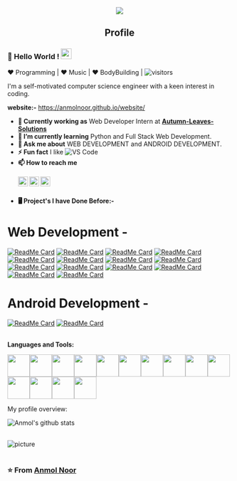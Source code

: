 <p align="center">
  <img src="https://media2.giphy.com/media/Xzq321KSESHt833MYj/giphy.gif">
  <h2 align="center">Profile</h2>
</p>

  <!--- https://media2.giphy.com/media/Xzq321KSESHt833MYj/giphy.gif--->
  <!--- https://media4.giphy.com/media/h1QmJxwoCr19BtTkGt/giphy.gif--->
  <!--- https://media2.giphy.com/media/p4NLw3I4U0idi/giphy.gif?cid=ecf05e4785b3647002b1f1e8467f72add666753d02755381&rid=giphy.gif --->
  <!--- https://media3.giphy.com/media/kH6CqYiquZawmU1HI6/giphy.gif?cid=ecf05e476ef3a2ba3e3db6069758c530516705d3794bbb18&rid=giphy.gif  -->
  
  
### 👋 Hello World !  <img src="https://github.com/TheDudeThatCode/TheDudeThatCode/blob/master/Assets/Earth.gif" width="24px"> 
 
 :heart: Programming | :heart: Music | :heart: BodyBuilding  |  ![visitors](https://visitor-badge.laobi.icu/badge?page_id=AnmolNoor.AnmolNoor)
 
I'm a self-motivated computer science engineer with a keen interest in coding.

**website:-** https://anmolnoor.github.io/website/

- **💼 Currently working as** Web Developer Intern at <a href="https://www.linkedin.com/company/autumn-leaves-solutions-2020/" target="_blank"><b>Autumn-Leaves-Solutions</b></a>
- **🌱 I’m currently learning** Python and Full Stack Web Development.
- **💬 Ask me about** WEB DEVELOPMENT and ANDROID DEVELOPMENT.
- **⚡ Fun fact** I like ![VS Code](http://img.shields.io/badge/-VS%20Code-007ACC?style=flat-square&logo=visual-studio-code&logoColor=ffffff)      
- **📫 How to reach me** <div aling="center"><br /><a href="https://www.linkedin.com/in/anmol-noor/">
  <img align="left" alt="Anmol's LinkdeIN" width="22px" src="https://cdn.jsdelivr.net/npm/simple-icons@v3/icons/linkedin.svg" />
</a><a href="https://www.instagram.com/_anmol_noor/">
  <img align="left" alt="Anmol's Instagram" width="22px" src="https://cdn.jsdelivr.net/npm/simple-icons@3.7.0/icons/instagram.svg" />
</a><a href="https://github.com/Anmolnoor">
  <img align="left" alt="Anmol's LinkdeIN" width="22px" src="https://cdn.jsdelivr.net/npm/simple-icons@3.7.0/icons/github.svg" />
</a>
<br /></div>


- **🖥️ Project's I have Done Before:-**

# Web Development -
             
[![ReadMe Card](https://github-readme-stats.vercel.app/api/pin/?username=AnmolNoor&repo=bgiet)](https://github.com/Anmolnoor/bgiet)
[![ReadMe Card](https://github-readme-stats.vercel.app/api/pin/?username=AnmolNoor&repo=Keeper)](https://github.com/Anmolnoor/Keeper.git)
[![ReadMe Card](https://github-readme-stats.vercel.app/api/pin/?username=AnmolNoor&repo=Blog-with-Database)](https://github.com/Anmolnoor/Blog-with-Database)
[![ReadMe Card](https://github-readme-stats.vercel.app/api/pin/?username=AnmolNoor&repo=website)](https://github.com/Anmolnoor/website)
[![ReadMe Card](https://github-readme-stats.vercel.app/api/pin/?username=AnmolNoor&repo=todolist)](https://github.com/Anmolnoor/todolist)
[![ReadMe Card](https://github-readme-stats.vercel.app/api/pin/?username=AnmolNoor&repo=my-express-server)](https://github.com/Anmolnoor/my-express-server)
[![ReadMe Card](https://github-readme-stats.vercel.app/api/pin/?username=AnmolNoor&repo=wiki-api)](https://github.com/Anmolnoor/wiki-api)
[![ReadMe Card](https://github-readme-stats.vercel.app/api/pin/?username=AnmolNoor&repo=weather-project)](https://github.com/Anmolnoor/weather-project)
[![ReadMe Card](https://github-readme-stats.vercel.app/api/pin/?username=AnmolNoor&repo=Newsletter-Singup)](https://github.com/Anmolnoor/Newsletter-Singup)
[![ReadMe Card](https://github-readme-stats.vercel.app/api/pin/?username=AnmolNoor&repo=Simon-Game)](https://github.com/Anmolnoor/Simon-Game)
[![ReadMe Card](https://github-readme-stats.vercel.app/api/pin/?username=AnmolNoor&repo=calculator)](https://github.com/Anmolnoor/calculator)
[![ReadMe Card](https://github-readme-stats.vercel.app/api/pin/?username=AnmolNoor&repo=Drum_Kit)](https://github.com/Anmolnoor/Drum_Kit)
[![ReadMe Card](https://github-readme-stats.vercel.app/api/pin/?username=AnmolNoor&repo=Dice_Roller)](https://github.com/Anmolnoor/Dice_Roller)
[![ReadMe Card](https://github-readme-stats.vercel.app/api/pin/?username=AnmolNoor&repo=TinDog)](https://github.com/Anmolnoor/TinDog)

# Android Development - 

[![ReadMe Card](https://github-readme-stats.vercel.app/api/pin/?username=AnmolNoor&repo=engineersyard)](https://github.com/Anmolnoor/engineersyard)
[![ReadMe Card](https://github-readme-stats.vercel.app/api/pin/?username=AnmolNoor&repo=LionorTiger)](https://github.com/Anmolnoor/LionorTiger)
<br />
<br />

**Languages and Tools:** 
<p align="left">
  <img src="https://media3.giphy.com/media/kdFc8fubgS31b8DsVu/giphy.webp" width="50"><img src="https://media3.giphy.com/media/ln7z2eWriiQAllfVcn/200w.webp" width="50"><img src="https://i.giphy.com/media/LMt9638dO8dftAjtco/200.webp" width="50"><img src="https://i.giphy.com/media/eNAsjO55tPbgaor7ma/200w.webp" width="50"><img src="https://i.giphy.com/media/IdyAQJVN2kVPNUrojM/200.webp" width="50"><img src="https://media3.giphy.com/media/UQJlZ2OcaCA2RLfGiZ/giphy.gif" width="50"><img src="https://media1.giphy.com/media/Ri2TUcKlaOcaDBxFpY/giphy.gif" width="50"><img src="https://m.gifmania.co.uk/Web-Design-Animated-Gifs/Animated-Signs-Websites/Java-Signs/Java-Logo-62291.gif" width="50"><img src="https://media0.giphy.com/media/KzJkzjggfGN5Py6nkT/giphy.gif" width="50"><img src="https://media3.giphy.com/media/kH6CqYiquZawmU1HI6/giphy.gif?cid=ecf05e476ef3a2ba3e3db6069758c530516705d3794bbb18&rid=giphy.gif" height="50"><img src="https://media2.giphy.com/media/XAxylRMCdpbEWUAvr8/giphy.gif" width="50"><img src="https://media1.giphy.com/media/fsEaZldNC8A1PJ3mwp/giphy.gif" width="50"><img src="https://media2.giphy.com/media/Sr8xDpMwVKOHUWDVRD/giphy.gif" width="50"><img src="https://media1.giphy.com/media/j5zY9FKGwp1YVZ2YFV/giphy.gif" width="50">
  
</p>
<div><p>My profile overview: </p></div>

![Anmol's github stats](https://github-readme-stats.vercel.app/api?username=AnmolNoor&show_icons=true)
<br />
<br />

![picture](https://raw.githubusercontent.com/saadeghi/saadeghi/master/dino.gif)
<br />
<br />
### ⭐️ From [Anmol Noor ](https://github.com/AnmolNoor)   


 







<!--
**Anmolnoor/Anmolnoor** is a ✨ _special_ ✨ repository because its `README.md` (this file) appears on your GitHub profile.
Bhai Gurdas Institute of Engineering and Technology.
-->
